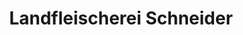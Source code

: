 ---
title: "Landfleischerei Schneider"
url: /heilbad-heiligenstadt/landfleischerei-schneider/
shop: Metzgerei
---
